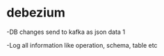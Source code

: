 # debezium
-DB changes send to kafka as json data 1

-Log all information like operation, schema, table etc
